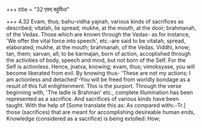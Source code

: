 +++
title = "32 एवम् बहुविधा"

+++
4.32 Evam, thus; bahu-vidha yajnah, various kinds of sacrifices as
described; vitatah, lie spread; mukhe, at the mouth, at the door;
brahmanah, of the Vedas. Those which are known through the Vedas- as for
instance, 'We offer the vital force into speech', etc.-are said to be
vitatah, spread, elaborated; mukhe, at the mouth; brahmanah, of the
Vedas. Viddhi, know; tan, them; sarvan, all; to be karmajan, born of
action, accoplished through the activities of body, speech and mind, but
not born of the Self. For the Self is actionless. Hence, jnatva,
knowing; evam, thus; vimoksyase, you will become liberated from evil. By
knowing thus- 'These are not my actions; I am actionless and
detached'-You will be freed from worldly bondage as a result of this
full enlightenment. This is the purport. Through the verse beginning
with, 'The ladle is Brahman' etc., complete Illumination has been
represented as a sacrifice. And sacrifices of various kinds have been
taught. With the help of \[Some translate this as: As compared
with৷৷.-Tr.\] those (sacrifices) that are meant for accomplishing
desireable human ends, Knowledge (considered as a sacrifice) is being
extolled: How;
